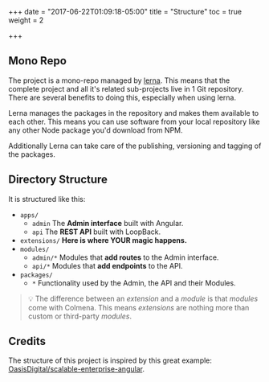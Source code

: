 +++
date = "2017-06-22T01:09:18-05:00"
title = "Structure"
toc = true
weight = 2

+++

## Mono Repo

The project is a mono-repo managed by [lerna](https://lernajs.io). This means that the complete project and all it's 
related sub-projects live in 1 Git repository. There are several benefits to doing this, especially when using lerna.

Lerna manages the packages in the repository and makes them available to each other. This means you can use software
from your local repository like any other Node package you'd download from NPM.

Additionally Lerna can take care of the publishing, versioning and tagging of the packages.

## Directory Structure
It is structured like this:

-   `apps/`
    -   `admin` The **Admin interface** built with Angular.
    -   `api` The **REST API** built with LoopBack.
-   `extensions/` **Here is where YOUR magic happens.**
-   `modules/`
    -   `admin/*` Modules that **add routes** to the Admin interface.
    -   `api/*` Modules that **add endpoints** to the API.
-   `packages/`
    -   `*` Functionality used by the Admin, the API and their Modules.



> 💡 The difference between an *extension* and a *module* is that *modules* come with Colmena. 
This means *extensions* are nothing more than custom or third-party *modules*.


## Credits

The structure of this project is inspired by this great example: [OasisDigital/scalable-enterprise-angular](https://github.com/OasisDigital/scalable-enterprise-angular).
